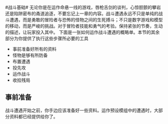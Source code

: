 #战斗基础#
无论你是在运作命悬一线的游戏，唇枪舌剑的谈判，心惊胆颤的攀岩还是陷阱密布的甬道追逐，不要忘记上一章的内容。战斗遭遇永远不只是单纯的战斗遭遇，而是勇敢的冒险者与恐怖的怪物之间的生死搏斗；不只是数字游戏和模型的移动，而是严峻的挑战。对于冒险者技能和勇气的考验。保持紧张的节奏，生动的描述，让玩家投入其中。
下面是一张如何运作战斗遭遇的概略单。本节的其余部分为你提供了执行这些步骤所必要的工具
- 事前准备好所有的资料
- 怪物是够有所防备
- 布置遭遇
- 投先攻
- 运作战斗
- 收拾残局

## 事前准备 ##
战斗遭遇开始之前，你手边应该准备好一些资料。运作预设模组中的遭遇时，大部分资料都已经提供给你了。






























